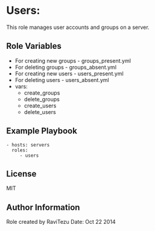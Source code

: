 Users:
=========

This role manages user accounts and groups on a server.

Role Variables
--------------
- For creating new groups - groups_present.yml 
- For deleting groups - groups_absent.yml
- For creating new users - users_present.yml
- For deleting users - users_absent.yml
- vars:
    - create_groups
    - delete_groups
    - create_users 
    - delete_users

Example Playbook
----------------
    - hosts: servers
      roles:
         - users

License
-------
MIT

Author Information
------------------
Role created by RaviTezu 
Date: Oct 22 2014
